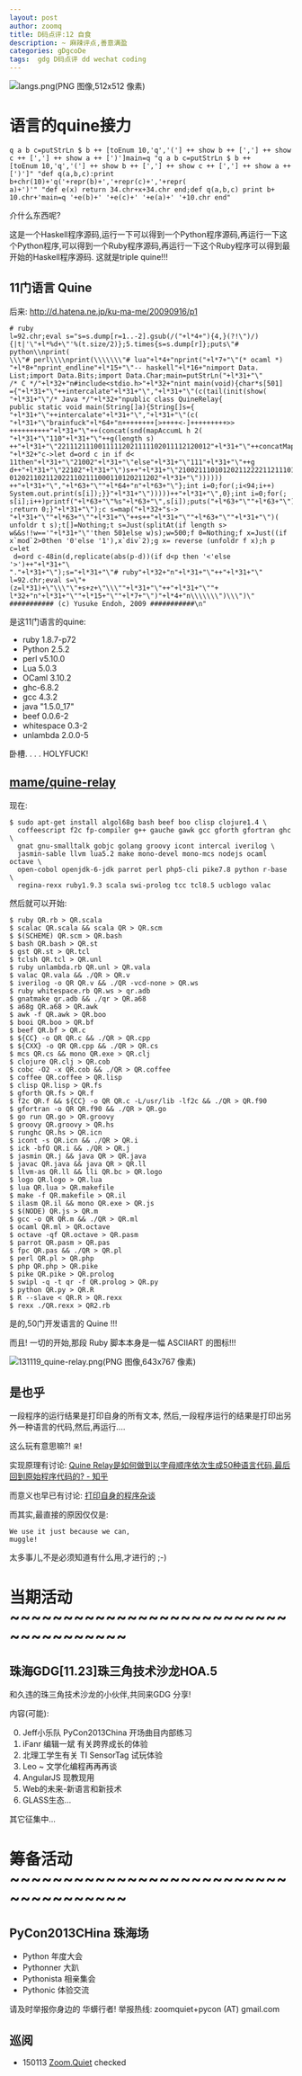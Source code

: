 ```yaml
---
layout: post
author: zoomq
title: D码点评:12 自食
description: ~ 麻辣评点,善意满盈
categories: gDgcoDe
tags:  gdg D码点评 dd wechat coding
---
```




![langs.png(PNG 图像,512x512 像素)](https://raw.github.com/mame/quine-relay/master/langs.png)


# 语言的quine接力

    q a b c=putStrLn $ b ++ [toEnum 10,'q','('] ++ show b ++ [','] ++ show 
    c ++ [','] ++ show a ++ [')']main=q "q a b c=putStrLn $ b ++ 
    [toEnum 10,'q','('] ++ show b ++ [','] ++ show c ++ [','] ++ show a ++ 
    [')']" "def q(a,b,c):print b+chr(10)+'q('+repr(b)+','+repr(c)+','+repr(
    a)+')'" "def e(x) return 34.chr+x+34.chr end;def q(a,b,c) print b+
    10.chr+'main=q '+e(b)+' '+e(c)+' '+e(a)+' '+10.chr end"

介什么东西呢?

这是一个Haskell程序源码,运行一下可以得到一个Python程序源码,再运行一下这个Python程序,可以得到一个Ruby程序源码,再运行一下这个Ruby程序可以得到最开始的Haskell程序源码. 这就是triple quine!!!

<!--more-->

## 11门语言 Quine

后来: http://d.hatena.ne.jp/ku-ma-me/20090916/p1


    # ruby
    l=92.chr;eval s="s=s.dump[r=1..-2].gsub(/("+l*4+"){4,}(?!\")/)
    {|t|'\"+l*%d+\"'%(t.size/2)};5.times{s=s.dump[r]};puts\"# python\\nprint(
    \\\"# perl\\\\nprint(\\\\\\\"# lua"+l*4+"nprint("+l*7+"\"(* ocaml *)
    "+l*8+"nprint_endline"+l*15+"\"-- haskell"+l*16+"nimport Data.
    List;import Data.Bits;import Data.Char;main=putStrLn("+l*31+"\"
    /* C */"+l*32+"n#include<stdio.h>"+l*32+"nint main(void){char*s[501]
    ={"+l*31+"\"++intercalate"+l*31+"\","+l*31+"\"(c(tail(init(show(
    "+l*31+"\"/* Java */"+l*32+"npublic class QuineRelay{
    public static void main(String[]a){String[]s={
    "+l*31+"\"++intercalate"+l*31+"\","+l*31+"\"(c(
    "+l*31+"\"brainfuck"+l*64+"n++++++++[>++++<-]+++++++++>>
    ++++++++++"+l*31+"\"++(concat(snd(mapAccumL h 2(
    "+l*31+"\"110"+l*31+"\"++g(length s)
    ++"+l*31+"\"22111211100111112021111102011112120012"+l*31+"\"++concatMap(
    "+l*32+"c->let d=ord c in if d<
    11then"+l*31+"\"21002"+l*31+"\"else"+l*31+"\"111"+l*31+"\"++g 
    d++"+l*31+"\"22102"+l*31+"\")s++"+l*31+"\"2100211101012021122221121110100
    0120211021120221102111000110120211202"+l*31+"\"))))))
    ++"+l*31+"\","+l*63+"\""+l*64+"n"+l*63+"\"};int i=0;for(;i<94;i++)
    System.out.print(s[i]);}}"+l*31+"\")))))++"+l*31+"\",0};int i=0;for(;
    s[i];i++)printf("+l*63+"\"%s"+l*63+"\",s[i]);puts("+l*63+"\""+l*63+"\")
    ;return 0;}"+l*31+"\");c s=map("+l*32+"s->
    "+l*31+"\""+l*63+"\""+l*31+"\"++s++"+l*31+"\""+l*63+"\""+l*31+"\")(
    unfoldr t s);t[]=Nothing;t s=Just(splitAt(if length s>
    w&&s!!w=='"+l*31+"\"'then 501else w)s);w=500;f 0=Nothing;f x=Just((if 
    x`mod`2>0then '0'else '1'),x`div`2);g x= reverse (unfoldr f x);h p c=let
     d=ord c-48in(d,replicate(abs(p-d))(if d<p then '<'else '>')++"+l*31+"\
    "."+l*31+"\");s="+l*31+"\"# ruby"+l*32+"n"+l*31+"\"++"+l*31+"\"
    l=92.chr;eval s=\"+(z=l*31)+\"\\\"\"+s+z+\"\\\""+l*31+"\"++"+l*31+"\""+
    l*32+"n"+l*31+"\""+l*15+"\""+l*7+"\")"+l*4+"n\\\\\\\")\\\")\"
    ########### (c) Yusuke Endoh, 2009 ###########\n"


是这11门语言的quine:

- ruby 1.8.7-p72
- Python 2.5.2
- perl v5.10.0
- Lua 5.0.3
- OCaml 3.10.2
- ghc-6.8.2
- gcc 4.3.2
- java "1.5.0_17"
- beef 0.0.6-2
- whitespace 0.3-2
- unlambda 2.0.0-5

卧槽. . . . HOLYFUCK!

## [mame/quine-relay](https://github.com/mame/quine-relay)

现在:

    $ sudo apt-get install algol68g bash beef boo clisp clojure1.4 \
      coffeescript f2c fp-compiler g++ gauche gawk gcc gforth gfortran ghc \
      gnat gnu-smalltalk gobjc golang groovy icont intercal iverilog \
      jasmin-sable llvm lua5.2 make mono-devel mono-mcs nodejs ocaml octave \
      open-cobol openjdk-6-jdk parrot perl php5-cli pike7.8 python r-base \
      regina-rexx ruby1.9.3 scala swi-prolog tcc tcl8.5 ucblogo valac

然后就可以开始:

    $ ruby QR.rb > QR.scala
    $ scalac QR.scala && scala QR > QR.scm
    $ $(SCHEME) QR.scm > QR.bash
    $ bash QR.bash > QR.st
    $ gst QR.st > QR.tcl
    $ tclsh QR.tcl > QR.unl
    $ ruby unlambda.rb QR.unl > QR.vala
    $ valac QR.vala && ./QR > QR.v
    $ iverilog -o QR QR.v && ./QR -vcd-none > QR.ws
    $ ruby whitespace.rb QR.ws > qr.adb
    $ gnatmake qr.adb && ./qr > QR.a68
    $ a68g QR.a68 > QR.awk
    $ awk -f QR.awk > QR.boo
    $ booi QR.boo > QR.bf
    $ beef QR.bf > QR.c
    $ ${CC} -o QR QR.c && ./QR > QR.cpp
    $ ${CXX} -o QR QR.cpp && ./QR > QR.cs
    $ mcs QR.cs && mono QR.exe > QR.clj
    $ clojure QR.clj > QR.cob
    $ cobc -O2 -x QR.cob && ./QR > QR.coffee
    $ coffee QR.coffee > QR.lisp
    $ clisp QR.lisp > QR.fs
    $ gforth QR.fs > QR.f
    $ f2c QR.f && ${CC} -o QR QR.c -L/usr/lib -lf2c && ./QR > QR.f90
    $ gfortran -o QR QR.f90 && ./QR > QR.go
    $ go run QR.go > QR.groovy
    $ groovy QR.groovy > QR.hs
    $ runghc QR.hs > QR.icn
    $ icont -s QR.icn && ./QR > QR.i
    $ ick -bfO QR.i && ./QR > QR.j
    $ jasmin QR.j && java QR > QR.java
    $ javac QR.java && java QR > QR.ll
    $ llvm-as QR.ll && lli QR.bc > QR.logo
    $ logo QR.logo > QR.lua
    $ lua QR.lua > QR.makefile
    $ make -f QR.makefile > QR.il
    $ ilasm QR.il && mono QR.exe > QR.js
    $ $(NODE) QR.js > QR.m
    $ gcc -o QR QR.m && ./QR > QR.ml
    $ ocaml QR.ml > QR.octave
    $ octave -qf QR.octave > QR.pasm
    $ parrot QR.pasm > QR.pas
    $ fpc QR.pas && ./QR > QR.pl
    $ perl QR.pl > QR.php
    $ php QR.php > QR.pike
    $ pike QR.pike > QR.prolog
    $ swipl -q -t qr -f QR.prolog > QR.py
    $ python QR.py > QR.R
    $ R --slave < QR.R > QR.rexx
    $ rexx ./QR.rexx > QR2.rb


是的,50门开发语言的  Quine !!!

而且! 一切的开始,那段 Ruby 脚本本身是一幅  ASCIIART 的图标!!!

![131119_quine-relay.png(PNG 图像,643x767 像素)](http://0.zoomquiet.top/ZHGDG/wechat/131119_quine-relay.png)





## 是也乎

一段程序的运行结果是打印自身的所有文本,
然后,一段程序运行的结果是打印出另外一种语言的代码,然后,再运行....

这么玩有意思嘛?! `亲`!

实现原理有讨论: [Quine Relay是如何做到以字母顺序依次生成50种语言代码,最后回到原始程序代码的? - 知乎](http://www.zhihu.com/question/21568155)

而意义也早已有讨论: [打印自身的程序杂谈](http://notabdc.vip.sina.com/Program/printself.htm)

而其实,最直接的原因仅仅是:

    We use it just because we can, 
    muggle! 


太多事儿,不是必须知道有什么用,才进行的 ;-)



# 当期活动 ~~~~~~~~~~~~~~~~~~~~~~~~~~~~~~~~~~~~~

## 珠海GDG[11.23]珠三角技术沙龙HOA.5

和久违的珠三角技术沙龙的小伙伴,共同来GDG 分享!

内容(可能):

0. Jeff小乐队 PyCon2013China 开场曲目内部练习
1. iFanr 编辑一斌 有关跨界成长的体验
2. 北理工学生有关 TI SensorTag 试玩体验
3. Leo ~ 文学化编程再再再谈
4. AngularJS 现教现用
5. Web的未来-新语言和新技术
6. GLASS生态...

其它征集中...



# 筹备活动 ~~~~~~~~~~~~~~~~~~~~~~~~~~~~~~~~~~~~~

## PyCon2013CHina 珠海场

- Python 年度大会
- Pythonner 大趴
- Pythonista 相亲集会
- Pythonic 体验交流

请及时举报你身边的 华蠎行者!
举报热线: zoomquiet+pycon (AT) gmail.com






## 巡阅
- 150113 [Zoom.Quiet](http://zoomquiet.io/) checked



